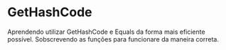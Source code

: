 # GetHashCode
Aprendendo utilizar GetHashCode e Equals da forma mais eficiente possível.
Sobscrevendo as funções para funcionare da maneira correta.
